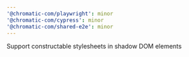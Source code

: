 ```yaml
---
'@chromatic-com/playwright': minor
'@chromatic-com/cypress': minor
'@chromatic-com/shared-e2e': minor
---
```


Support constructable stylesheets in shadow DOM elements
